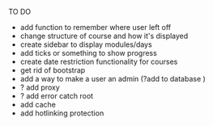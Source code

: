 TO DO

<!-- - install rate limiter  -->
<!-- - create .env files for credentials -->
<!-- - link contact form to smtp -->
<!-- - add delete account function -->
<!-- - add leave course function -->
<!-- - add continue course function -->

- add function to remember where user left off
- change structure of course and how it's displayed
- create sidebar to display modules/days
- add ticks or something to show progress
- create date restriction functionality for courses
- get rid of bootstrap
- add a way to make a user an admin (?add to database )
- ? add proxy
- ? add error catch root
- add cache
- add hotlinking protection
